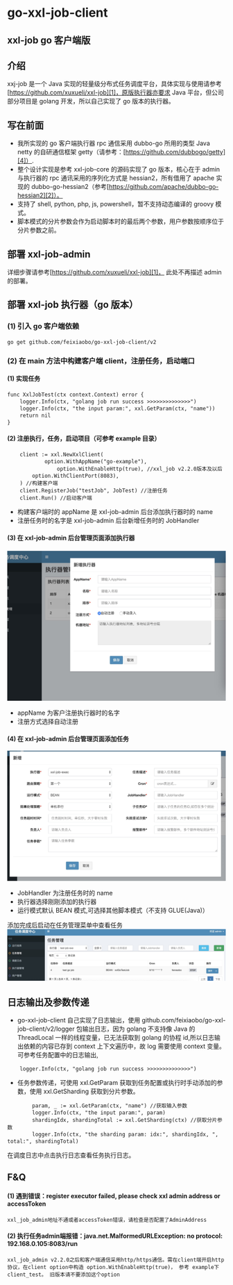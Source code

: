 # go-xxl-job-client

## xxl-job go 客户端版

## 介绍

xxj-job 是一个 Java 实现的轻量级分布式任务调度平台，具体实现与使用请参考[https://github.com/xuxueli/xxl-job][1]，原版执行器亦要求 Java 平台，但公司部分项目是 golang 开发，所以自己实现了 go 版本的执行器。

## 写在前面

- 我所实现的 go 客户端执行器 rpc 通信采用 dubbo-go 所用的类型 Java netty 的自研通信框架 getty（请参考：[https://github.com/dubbogo/getty][4]）.
- 整个设计实现是参考 xxl-job-core 的源码实现了 go 版本，核心在于 admin 与执行器的 rpc 通讯采用的序列化方式是 hessian2，所有借用了 apache 实现的 dubbo-go-hessian2（参考[https://github.com/apache/dubbo-go-hessian2][2]）。
- 支持了 shell, python, php, js, powershell，暂不支持动态编译的 groovy 模式。
- 脚本模式的分片参数会作为启动脚本时的最后两个参数，用户参数按顺序位于分片参数之前。

## 部署 xxl-job-admin

详细步骤请参考[https://github.com/xuxueli/xxl-job][1]， 此处不再描述 admin 的部署。

## 部署 xxl-job 执行器（go 版本）

### (1) 引入 go 客户端依赖

```
go get github.com/feixiaobo/go-xxl-job-client/v2
```

### (2) 在 main 方法中构建客户端 client，注册任务，启动端口

#### (1) 实现任务

```
func XxlJobTest(ctx context.Context) error {
	logger.Info(ctx, "golang job run success >>>>>>>>>>>>>>")
	logger.Info(ctx, "the input param:", xxl.GetParam(ctx, "name"))
	return nil
}
```

#### (2) 注册执行，任务，启动项目（可参考 example 目录）

```
	client := xxl.NewXxlClient(
	        option.WithAppName("go-example"),
                option.WithEnableHttp(true), //xxl_job v2.2.0版本及以后
		option.WithClientPort(8083),
	) //构建客户端
	client.RegisterJob("testJob", JobTest) //注册任务
	client.Run() //启动客户端
```

- 构建客户端时的 appName 是 xxl-job-admin 后台添加执行器时的 name
- 注册任务时的名字是 xxl-job-admin 后台新增任务时的 JobHandler

#### (3) 在 xxl-job-admin 后台管理页面添加执行器

![](https://github.com/feixiaobo/images/blob/master/1577631644200.jpg)

- appName 为客户注册执行器时的名字
- 注册方式选择自动注册

#### (4) 在 xxl-job-admin 后台管理页面添加任务

![](https://github.com/feixiaobo/images/blob/master/1577631684132.jpg)

- JobHandler 为注册任务时的 name
- 执行器选择刚刚添加的执行器
- 运行模式默认 BEAN 模式,可选择其他脚本模式（不支持 GLUE(Java)）

添加完成后启动在任务管理菜单中查看任务
![](https://github.com/feixiaobo/images/blob/master/1577632360005.jpg)

## 日志输出及参数传递

- go-xxl-job-client 自己实现了日志输出，使用 github.com/feixiaobo/go-xxl-job-client/v2/logger 包输出日志，因为 golang 不支持像 Java 的 ThreadLocal 一样的线程变量，已无法获取到 golang 的协程 id,所以日志输出依赖的内容已存到 context 上下文遍历中，故 log 需要使用 context 变量。可参考任务配置中的日志输出,

```
	logger.Info(ctx, "golang job run success >>>>>>>>>>>>>>")
```

- 任务参数传递，可使用 xxl.GetParam 获取到任务配置或执行时手动添加的参数，使用 xxl.GetSharding 获取到分片参数。

```
        param, _ := xxl.GetParam(ctx, "name") //获取输入参数
        logger.Info(ctx, "the input param:", param)
        shardingIdx, shardingTotal := xxl.GetSharding(ctx) //获取分片参数
        logger.Info(ctx, "the sharding param: idx:", shardingIdx, ", total:", shardingTotal)
```

在调度日志中点击执行日志查看任务执行日志。

## F&Q
#### (1) 遇到错误：register executor failed, please check xxl admin address or accessToken
```
xxl_job_admin地址不通或者accessToken错误，请检查是否配置了AdminAddress
```
#### (2) 执行任务admin端报错：java.net.MalformedURLException: no protocol: 192.168.0.105:8083/run
```
xxl_job_admin v2.2.0之后和客户端通信采用http/https通信。需在client端开启http协议，在client option中构造 option.WithEnableHttp(true)， 参考 example下client_test。 旧版本请不要添加这个option
```
[1]: https://github.com/xuxueli/xxl-job
[2]: https://github.com/apache/dubbo-go-hessian2
[3]: https://github.com/xuxueli/xxl-rpc
[4]: https://github.com/dubbogo/getty
